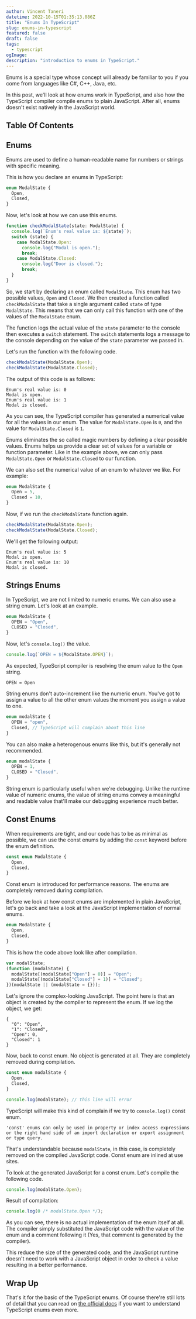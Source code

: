 ```yaml
---
author: Vincent Taneri
datetime: 2022-10-15T01:35:13.086Z
title: "Enums In TypeScript"
slug: enums-in-typescript
featured: false
draft: false
tags:
  - typescript
ogImage:
description: "introduction to enums in TypeScript."
---
```


Enums is a special type whose concept will already be familiar to you if you come from languages like C#, C++, Java, etc.

In this post, we'll look at how enums work in TypeScript, and also how the TypeScript compiler compile enums to plain JavaScript. After all, enums doesn't exist natively in the JavaScript world.

## Table Of Contents

## Enums

Enums are used to define a human-readable name for numbers or strings with specific meaning.

This is how you declare an enums in TypeScript:

```ts
enum ModalState {
  Open,
  Closed,
}
```

Now, let's look at how we can use this enums.

```ts
function checkModalState(state: ModalState) {
  console.log(`Enum's real value is: ${state}`);
  switch (state) {
    case ModalState.Open:
      console.log("Modal is open.");
      break;
    case ModalState.Closed:
      console.log("Door is closed.");
      break;
  }
}
```

So, we start by declaring an enum called `ModalState`. This enum has two possible values, `Open` and `Closed`. We then created a function called `checkModalState` that take a single argument called `state` of type `ModalState`. This means that we can only call this function with one of the values of the `ModalState` enum.

The function logs the actual value of the `state` parameter to the console then executes a `switch` statement. The `switch` statements logs a message to the console depending on the value of the `state` parameter we passed in.

Let's run the function with the following code.

```ts showLineNumbers
checkModalState(ModalState.Open);
checkModalState(ModalState.Closed);
```

The output of this code is as follows:

```
Enum's real value is: 0
Modal is open.
Enum's real value is: 1
Modal is closed.
```

As you can see, the TypeScript compiler has generated a numerical value for all the values in our enum. The value for `ModalState.Open` is `0`, and the value for `ModalState.Closed` is `1`.

Enums eliminates the so called magic numbers by defining a clear possible values. Enums helps us provide a clear set of values for a variable or function parameter. Like in the example above, we can only pass `ModalState.Open` or `ModalState.Closed` to our function.

We can also set the numerical value of an enum to whatever we like. For example:

```ts
enum ModalState {
  Open = 5,
  Closed = 10,
}
```

Now, if we run the `checkModalState` function again.

```ts
checkModalState(ModalState.Open);
checkModalState(ModalState.Closed);
```

We'll get the following output:

```
Enum's real value is: 5
Modal is open.
Enum's real value is: 10
Modal is closed.
```

## Strings Enums

In TypeScript, we are not limited to numeric enums. We can also use a string enum. Let's look at an example.

```ts
enum ModalState {
  OPEN = "Open",
  CLOSED = "Closed",
}
```

Now, let's `console.log()` the value.

```ts
console.log(`OPEN = ${ModalState.OPEN}`);
```

As expected, TypeScript compiler is resolving the enum value to the `Open` string.

```
OPEN = Open
```

String enums don't auto-increment like the numeric enum. You've got to assign a value to all the other enum values the moment you assign a value to one.

```ts
enum modalState {
  OPEN = "open",
  Closed, // TypeScript will complain about this line
}
```

You can also make a heterogenous enums like this, but it's generally not recommended.

```ts
enum modalState {
  OPEN = 1,
  CLOSED = "Closed",
}
```

String enum is particularly useful when we're debugging. Unlike the runtime value of numeric enums, the value of string enums convey a meaningful and readable value that'll make our debugging experience much better.

## Const Enums

When requirements are tight, and our code has to be as minimal as possible, we can use the const enums by adding the `const` keyword before the enum definition.

```ts {1}
const enum ModalState {
  Open,
  Closed,
}
```

Const enum is introduced for performance reasons. The enums are completely removed during compilation.

Before we look at how const enums are implemented in plain JavaScript, let's go back and take a look at the JavaScript implementation of normal enums.

```ts {1}
enum ModalState {
  Open,
  Closed,
}
```

This is how the code above look like after compilation.

```js
var modalState;
(function (modalState) {
  modalState[(modalState["Open"] = 0)] = "Open";
  modalState[(modalState["Closed"] = 1)] = "Closed";
})(modalState || (modalState = {}));
```

Let's ignore the complex-looking JavaScript. The point here is that an object is created by the compiler to represent the enum. If we log the object, we get:

```
{
  "0": "Open",
  "1": "Closed",
  "Open": 0,
  "Closed": 1
}
```

Now, back to const enum. No object is generated at all. They are completely removed during compilation.

```ts
const enum modalState {
  Open,
  Closed,
}

console.log(modalState); // this line will error
```

TypeScript will make this kind of complain if we try to `console.log()` const enum.

```
'const' enums can only be used in property or index access expressions or the right hand side of an import declaration or export assignment or type query.
```

That's understandable because `modalState`, in this case, is completely removed on the compiled JavaScript code. Const enum are inlined at use sites.

To look at the generated JavaScript for a const enum. Let's compile the following code.

```ts
console.log(modalState.Open);
```

Result of compilation:

```js
console.log(0 /* modalState.Open */);
```

As you can see, there is no actual implementation of the enum itself at all. The compiler simply substituted the JavaScript code with the value of the enum and a comment following it (Yes, that comment is generated by the compiler).

This reduce the size of the generated code, and the JavaScript runtime doesn't need to work with a JavaScript object in order to check a value resulting in a better performance.

## Wrap Up

That's it for the basic of the TypeScript enums. Of course there're still lots of detail that you can read on [the official docs](https://www.typescriptlang.org/docs/handbook/enums.html) if you want to understand TypeScript enums even more.
